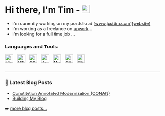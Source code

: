 # Hi there, I'm Tim - [<img width="26px" src="https://cdn.jsdelivr.net/gh/devicons/devicon/icons/linkedin/linkedin-original.svg" />][linkedin]
- I'm currently working on my portfolio at [www.justtim.com][website]
- I'm working as a freelance on [upwork][upwork]...
- I'm looking for a full time job ...


### Languages and Tools:

<img align="left" alt="Visual Studio Code" width="26px" src="https://cdn.jsdelivr.net/gh/devicons/devicon/icons/vscode/vscode-original.svg" style="padding-right:10px;" />
<img align="left" alt="HTML5" width="26px" src="https://cdn.jsdelivr.net/gh/devicons/devicon/icons/html5/html5-original.svg" style="padding-right:10px;" />
<img align="left" alt="CSS3" width="26px" src="https://cdn.jsdelivr.net/gh/devicons/devicon/icons/css3/css3-original.svg" style="padding-right:10px;" />
<img align="left" alt="JavaScript" width="26px" src="https://cdn.jsdelivr.net/gh/devicons/devicon/icons/javascript/javascript-original.svg" style="padding-right:10px;" />
<img align="left" alt="MySQL" width="26px" src="https://cdn.jsdelivr.net/gh/devicons/devicon/icons/mysql/mysql-original.svg" style="padding-right:10px;" />
<img align="left" alt="Git" width="26px" src="https://cdn.jsdelivr.net/gh/devicons/devicon/icons/git/git-original.svg" style="padding-right:10px;" />
<img alt="Github" width="26px" src="https://cdn.jsdelivr.net/gh/devicons/devicon/icons/github/github-original-wordmark.svg" />

<br />
<br />

---


### 📕 Latest Blog Posts

<!-- BLOG-POST-LIST:START -->
- [Constitution Annotated Modernization (CONAN)](https://www.justtim.com/xp/constitution-annotated-modernization-conan)
- [Building My Blog](https://www.justtim.com/xp/building-this-website)
<!-- BLOG-POST-LIST:END -->

➡️ [more blog posts...](https://www.justtim.com/xp)


[website]: https://www.justtim.com
[linkedin]: https://www.linkedin.com/in/tim-andrews/
[upwork]: https://www.upwork.com/freelancers/~01cfaef11d461fdc56